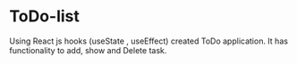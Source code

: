 # ToDo-list
Using React js hooks (useState , useEffect) created ToDo application. It has functionality to add, show and Delete task.
